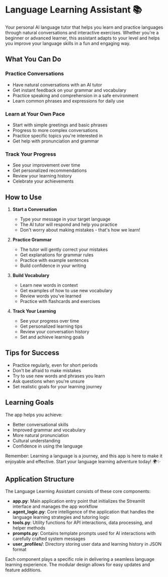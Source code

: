 # Language Learning Assistant 📚

Your personal AI language tutor that helps you learn and practice languages through natural conversations and interactive exercises. Whether you're a beginner or advanced learner, this assistant adapts to your level and helps you improve your language skills in a fun and engaging way.

## What You Can Do

### Practice Conversations
- Have natural conversations with an AI tutor
- Get instant feedback on your grammar and vocabulary
- Practice speaking and comprehension in a safe environment
- Learn common phrases and expressions for daily use

### Learn at Your Own Pace
- Start with simple greetings and basic phrases
- Progress to more complex conversations
- Practice specific topics you're interested in
- Get help with pronunciation and grammar

### Track Your Progress
- See your improvement over time
- Get personalized recommendations
- Review your learning history
- Celebrate your achievements

## How to Use

1. **Start a Conversation**
   - Type your message in your target language
   - The AI tutor will respond and help you practice
   - Don't worry about making mistakes - that's how we learn!

2. **Practice Grammar**
   - The tutor will gently correct your mistakes
   - Get explanations for grammar rules
   - Practice with example sentences
   - Build confidence in your writing

3. **Build Vocabulary**
   - Learn new words in context
   - Get examples of how to use new vocabulary
   - Review words you've learned
   - Practice with flashcards and exercises

4. **Track Your Learning**
   - See your progress over time
   - Get personalized learning tips
   - Review your conversation history
   - Set and achieve learning goals

## Tips for Success

- Practice regularly, even for short periods
- Don't be afraid to make mistakes
- Try to use new words and phrases you learn
- Ask questions when you're unsure
- Set realistic goals for your learning journey

## Learning Goals

The app helps you achieve:
- Better conversational skills
- Improved grammar and vocabulary
- More natural pronunciation
- Cultural understanding
- Confidence in using the language

Remember: Learning a language is a journey, and this app is here to make it enjoyable and effective. Start your language learning adventure today! 🌍✨ 

## Application Structure

The Language Learning Assistant consists of these core components:

- **app.py**: Main application entry point that initializes the Streamlit interface and manages the app workflow
- **agent_logic.py**: Core intelligence of the application that handles the language learning strategies and tutoring logic
- **tools.py**: Utility functions for API interactions, data processing, and helper methods
- **prompts.py**: Contains template prompts used for AI interactions with carefully crafted system messages
- **user_profiles/**: Directory storing user data and learning history in JSON format

Each component plays a specific role in delivering a seamless language learning experience. The modular design allows for easy updates and feature additions. 